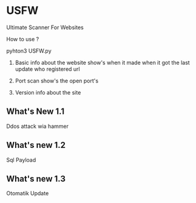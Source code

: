 # USFW
Ultimate Scanner For Websites

How to use ?

pyhton3 USFW.py

1. Basic info about the website 
   show's when it made 
   when it got the last update
   who registered url


2. Port scan
   show's the open port's


3. Version info about the site


What's New 1.1
----------------
Ddos attack wia hammer

What's new 1.2
---------------
Sql Payload

What's new 1.3
---------------
Otomatik Update
